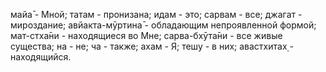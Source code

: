 майа̄ - Мной; татам - пронизана; идам - это; сарвам - все; джагат - мироздание; авйакта-мӯртина̄ - обладающим непроявленной формой; мат-стха̄ни - находящиеся во Мне; сарва-бхӯта̄ни - все живые существа; на - не; ча - также; ахам - Я; тешу - в них; авастхитах̣ - находящийся.